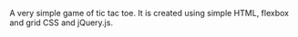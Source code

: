A very simple game of tic tac toe. It is created using simple HTML, flexbox and grid CSS and jQuery.js.
